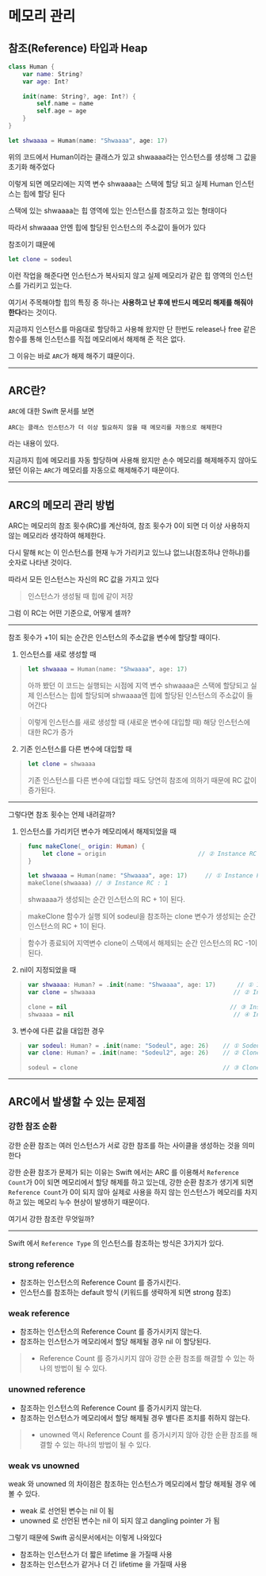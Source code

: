 # 메모리 관리

## 참조(Reference) 타입과 Heap

```swift
class Human {
    var name: String?
    var age: Int?
    
    init(name: String?, age: Int?) {
        self.name = name
        self.age = age
    }
}
 
let shwaaaa = Human(name: "Shwaaaa", age: 17)
```

위의 코드에서 Human이라는 클래스가 있고 shwaaaa라는 인스턴스를 생성해 그 값을 초기화 해주었다

이렇게 되면 메모리에는 지역 변수 shwaaaa는 스택에 할당 되고 실제 Human 인스턴스는 힙에 할당 된다

스택에 있는 shwaaaa는 힙 영역에 있는 인스턴스를 참조하고 있는 형태이다

따라서 shwaaaa 안엔 힙에 할당된 인스턴스의 주소값이 들어가 있다

참조이기 떄문에 

```swift
let clone = sodeul
```

이런 작업을 해준다면 인스턴스가 복사되지 않고 실제 메모리가 같은 힙 영역의 인스턴스를 가리키고 있는다.

여기서 주목해야할 힙의 특징 중 하나는 **사용하고 난 후에 반드시 메모리 해제를 해줘야한다**라는 것이다.

지금까지 인스턴스를 마음대로 할당하고 사용해 왔지만 단 한번도 release나 free 같은 함수를 통해 인스턴스를 직접 메모리에서 해제해 준 적은 없다.

그 이유는 바로 `ARC`가 해제 해주기 떄문이다.

***

## ARC란?

`ARC`에 대한 Swift 문서를 보면

```
ARC는 클래스 인스턴스가 더 이상 필요하지 않을 때 메모리를 자동으로 해제한다
```

라는 내용이 있다.

지금까지 힙에 메모리를 자동 할당하며 사용해 왔지만 손수 메모리를 해제해주지 않아도 됐던 이유는 `ARC`가 메모리를 자동으로 해제해주기 때문이다.

***

## ARC의 메모리 관리 방법

ARC는 메모리의 참조 횟수(RC)를 계산하여, 참조 횟수가 0이 되면 더 이상 사용하지 않는 메모리라 생각하여 해제한다.

다시 말해 `RC`는 이 인스턴스를 현재 누가 가리키고 있느냐 없느냐(참조하냐 안하냐)를 숫자로 나타낸 것이다.

따라서 모든 인스턴스는 자신의 RC 값을 가지고 있다
> 인스턴스가 생성될 때 힙에 같이 저장

그럼 이 RC는 어떤 기준으로, 어떻게 셀까?

***

참조 횟수가 +1이 되는 순간은 인스턴스의 주소값을 변수에 할당할 때이다.

1. 인스턴스를 새로 생성할 때 
> ```swift
> let shwaaaa = Human(name: "Shwaaaa", age: 17)
> ```
> 아까 봤던 이 코드는 실행되는 시점에 지역 변수 shwaaaa은 스택에 할당되고 실제 인스턴스는 힙에 할당되며 shwaaaa엔 힙에 할당된 인스턴스의 주소값이 들어간다

> 이렇게 인스턴스를 새로 생성할 때 (새로운 변수에 대입할 때) 해당 인스턴스에 대한 RC가 증가

2. 기존 인스턴스를 다른 변수에 대입할 때 
> ```swift
> let clone = shwaaaa
> ```
> 기존 인스턴스를 다른 변수에 대입할 때도 당연히 참조에 의하기 때문에 RC 값이 증가된다.

***

그렇다면 참조 횟수는 언제 내려갈까?

1. 인스턴스를 가리키던 변수가 메모리에서 해제되었을 때 
> ```swift
> func makeClone(_ origin: Human) {
>     let clone = origin                          // ② Instance RC : 2
> }
>  
> let shwaaaa = Human(name: "Shwaaaa", age: 17)     // ① Instance RC : 1
> makeClone(shwaaaa) // ③ Instance RC : 1
> ```
> shwaaaa가 생성되는 순간 인스턴스의 RC + 1이 된다.

> makeClone 함수가 실행 되어 sodeul을 참조하는 clone 변수가 생성되는 순간 인스턴스의 RC + 1이 된다.

> 함수가 종료되어 지역변수 clone이 스택에서 해제되는 순간 인스턴스의 RC -1이 된다.

2.  nil이 지정되었을 때  
> ```swift
> var shwaaaa: Human? = .init(name: "Shwaaaa", age: 17)      // ① Instance RC : 1
> var clone = shwaaaa                                       // ② Instance RC : 2
>  
> clone = nil                                              // ③ Instance RC : 1
> shwaaaa = nil                                             // ④ Instance RC : 0 (메모리 해제)
> ```

3. 변수에 다른 값을 대입한 경우 
> ```swift
> var sodeul: Human? = .init(name: "Sodeul", age: 26)    // ① Sodeul Instance RC : 1
> var clone: Human? = .init(name: "Sodeul2", age: 26)    // ② Clone Instance RC  : 1
>  
> sodeul = clone                                         // ③ Clone Instance RC  : 2, Sodeul Instance RC : 0 (메모리 해제)
> ```

***

## ARC에서 발생할 수 있는 문제점

### 강한 참조 순환

강한 순환 참조는 여러 인스턴스가 서로 강한 참조를 하는 사이클을 생성하는 것을 의미한다

강한 순환 참조가 문제가 되는 이유는 Swift 에서는 ARC 를 이용해서 `Reference Count`가 0이 되면 메모리에서 할당 해제를 하고 있는데, 강한 순환 참조가 생기게 되면 `Reference Count`가 0이 되지 않아 실제로 사용을 하지 않는 인스턴스가 메모리를 차지하고 있는 메모리 누수 현상이 발생하기 때문이다.

여기서 강한 참조란 무엇일까?

***

Swift 에서 `Reference Type` 의 인스턴스를 참조하는 방식은 3가지가 있다.

### strong reference
- 참조하는 인스턴스의 Reference Count 를 증가시킨다.
- 인스턴스를 참조하는 default 방식 (키워드를 생략하게 되면 strong 참조)

### weak reference
- 참조하는 인스턴스의 Reference Count 를 증가시키지 않는다.
- 참조하는 인스턴스가 메모리에서 할당 해제될 경우 nil 이 할당된다.
> - Reference Count 를 증가시키지 않아 강한 순환 참조를 해결할 수 있는 하나의 방법이 될 수 있다.

### unowned reference
- 참조하는 인스턴스의 Reference Count 를 증가시키지 않는다.
- 참조하는 인스턴스가 메모리에서 할당 해제될 경우 별다른 조치를 취하지 않는다.
> - unowned 역시 Reference Count 를 증가시키지 않아 강한 순환 참조를 해결할 수 있는 하나의 방법이 될 수 있다.

### weak vs unowned
weak 와 unowned 의 차이점은 참조하는 인스턴스가 메모리에서 할당 해제될 경우 에 볼 수 있다.

- weak 로 선언된 변수는 nil 이 됨
- unowned 로 선언된 변수는 nil 이 되지 않고 dangling pointer 가 됨

그렇기 때문에 Swift 공식문서에서는 이렇게 나와있다

- 참조하는 인스턴스가 더 짧은 lifetime 을 가질때 사용
- 참조하는 인스턴스가 같거나 더 긴 lifetime 을 가질때 사용